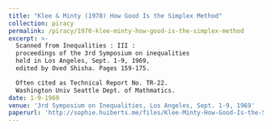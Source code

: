 ```yaml
---
title: "Klee & Minty (1970) How Good Is the Simplex Method"
collection: piracy
permalink: /piracy/1970-klee-minty-how-good-is-the-simplex-method
excerpt: >-
  Scanned from Inequalities : III :
  proceedings of the 3rd Symposium on inequalities
  held in Los Angeles, Sept. 1-9, 1969,
  edited by Oved Shisha. Pages 159-175.  

  Often cited as Technical Report No. TR-22.
  Washington Univ Seattle Dept. of Mathmatics.
date: 1-9-1969
venue: '3rd Symposium on Inequalities, Los Angeles, Sept. 1-9, 1969'
paperurl: 'http://sophie.huiberts.me/files/Klee-Minty-How-Good-Is-the-Simplex-Algorithm-1970.pdf'
---
```


